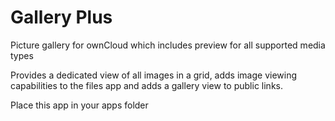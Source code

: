 # Gallery Plus
Picture gallery for ownCloud which includes preview for all supported media types

Provides a dedicated view of all images in a grid, adds image viewing capabilities to the files app and adds a gallery view to public links.

Place this app in your apps folder